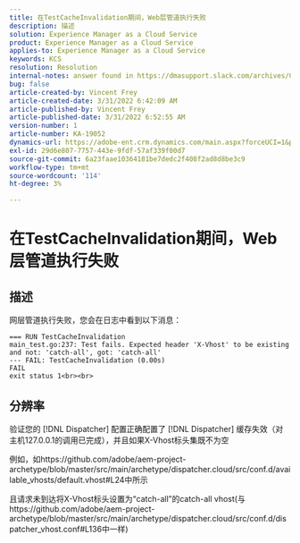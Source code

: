 ```yaml
---
title: 在TestCacheInvalidation期间，Web层管道执行失败
description: 描述
solution: Experience Manager as a Cloud Service
product: Experience Manager as a Cloud Service
applies-to: Experience Manager as a Cloud Service
keywords: KCS
resolution: Resolution
internal-notes: answer found in https://dmasupport.slack.com/archives/C013SBSHPKK/p1645102872540889?thread_ts=1645102277.855389&cid=C013SBSHPKK
bug: false
article-created-by: Vincent Frey
article-created-date: 3/31/2022 6:42:09 AM
article-published-by: Vincent Frey
article-published-date: 3/31/2022 6:52:55 AM
version-number: 1
article-number: KA-19052
dynamics-url: https://adobe-ent.crm.dynamics.com/main.aspx?forceUCI=1&pagetype=entityrecord&etn=knowledgearticle&id=4a8a30af-bdb0-ec11-9840-0022480bde18
exl-id: 29d6e807-7757-443e-9fdf-57af339f00d7
source-git-commit: 6a23faae10364181be7dedc2f408f2ad8d8be3c9
workflow-type: tm+mt
source-wordcount: '114'
ht-degree: 3%

---
```


# 在TestCacheInvalidation期间，Web层管道执行失败

## 描述


网层管道执行失败，您会在日志中看到以下消息：

```
=== RUN TestCacheInvalidation
main_test.go:237: Test fails. Expected header 'X-Vhost' to be existing and not: 'catch-all', got: 'catch-all'
--- FAIL: TestCacheInvalidation (0.00s)
FAIL
exit status 1<br><br>
```


## 分辨率


验证您的 [!DNL Dispatcher] 配置正确配置了 [!DNL Dispatcher] 缓存失效（对主机127.0.0.1的调用已完成），并且如果X-Vhost标头集既不为空

例如，如https://github.com/adobe/aem-project-archetype/blob/master/src/main/archetype/dispatcher.cloud/src/conf.d/available_vhosts/default.vhost#L24中所示

且请求未到达将X-Vhost标头设置为“catch-all”的catch-all vhost(与https://github.com/adobe/aem-project-archetype/blob/master/src/main/archetype/dispatcher.cloud/src/conf.d/dispatcher_vhost.conf#L136中一样)
